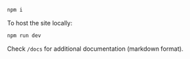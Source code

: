 ```bash
npm i
```

To host the site locally:

```bash
npm run dev
```

Check `/docs` for additional documentation (markdown format).